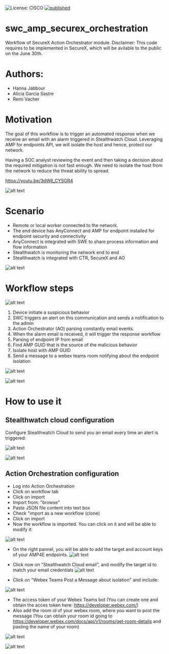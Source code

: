 ![License: CISCO](https://img.shields.io/badge/License-CISCO-blue.svg) [![published](https://static.production.devnetcloud.com/codeexchange/assets/images/devnet-published.svg)](https://developer.cisco.com/codeexchange/github/repo/aligarci/swc_amp_securex_orchestration)

# swc_amp_securex_orchestration
Workflow of SecureX Action Orchestrator module.
Disclaimer: This code requires to be implemented in SecureX, which will be avilable to the public on the June 30th.
 
# Authors:
- Hanna Jabbour
- Alicia Garcia Sastre
- Remi Vacher
 

# Motivation
The goal of this workflow is to trigger an automated response when we receive an email with an alarm triggered in Stealthwatch Cloud. Leveraging AMP for endpoints API, we will isolate the host and hence, protect our network.

Having a SOC analyst reviewing the event and then taking a decision about the required mitigation is not fast enough. 
We need to isolate the host from the network to reduce the threat ability to spread. 

https://youtu.be/3dW6_CYSGR4


![alt text](https://github.com/aligarci/swc_amp_securex_orchestration/blob/master/orchestration.png) 



# Scenario
- Remote or local worker connected to the network.
- The end device has AnyConnect and AMP for endpoint installed for endpoint security and connectivity
- AnyConnect is integrated with SWE to share process information and flow information
- Stealthwatch is monitoring the network end to end
- Stealthwatch is integrated with CTR, SecureX and AO


![alt text](https://github.com/aligarci/swc_amp_securex_orchestration/blob/master/scenario.png) 



# Workflow steps


![alt text](https://github.com/aligarci/swc_amp_securex_orchestration/blob/master/steps.png) 


1. Device initiate a suspicious behavior
2. SWC triggers an alert on this communication and sends a notification to the admin
3. Action Orchestrator (AO) parsing constantly email events. 
4. When the alarm email is received, it will trigger the response workflow
5. Parsing of endpoint IP from email
6. Find AMP GUID that is the source of the malicious behavior
7. Isolate host with AMP GUID
8. Send a message to a webex teams room notifying about the endpoint isolation


![alt text](https://github.com/aligarci/swc_amp_securex_orchestration/blob/master/webex_teams.png) 


![alt text](https://github.com/aligarci/swc_amp_securex_orchestration/blob/master/workflow.png) 



# How to use it

## Stealthwatch cloud configuration
Configure Stealthwatch Cloud to send you an email every time an alert is triggered:


![alt text](https://github.com/aligarci/swc_amp_securex_orchestration/blob/master/swc1.png) 


![alt text](https://github.com/aligarci/swc_amp_securex_orchestration/blob/master/swc2.png) 




## Action Orchestration configuration
- Log into Action Orchestration 
- Click on workflow tab
- Click on import
- Import from: "browse"
- Paste JSON file content into text box
- Check "import as a new workflow (clone)
- Click on import
- Now the workflow is imported. You can click on it and will be able to modify it:


![alt text](https://github.com/aligarci/swc_amp_securex_orchestration/blob/master/workflow2.png) 


- On the right pannel, you will be able to add the target and account keys of your AMP4E endpoints.
![alt text](https://github.com/aligarci/swc_amp_securex_orchestration/blob/master/amp.png) 


- Click now on "Stealthwatch Cloud email", and modify the target id to match your email credentials
![alt text](https://github.com/aligarci/swc_amp_securex_orchestration/blob/master/email.png) 

- Click on "Webex Teams Post a Message about isolation" and include:


![alt text](https://github.com/aligarci/swc_amp_securex_orchestration/blob/master/webex_teams_config.png) 


   - The access token of your Webex Teams bot (You can create one and obtain the acces token here: https://developer.webex.com/)
   - Also add the room id of your webex room, where you want to post the message (You can obtain your room id going to https://developer.webex.com/docs/api/v1/rooms/get-room-details and pasting the name of your room)
   

![alt text](https://github.com/aligarci/swc_amp_securex_orchestration/blob/master/id.png) 


![alt text](https://github.com/aligarci/swc_amp_securex_orchestration/blob/master/id2.png)


